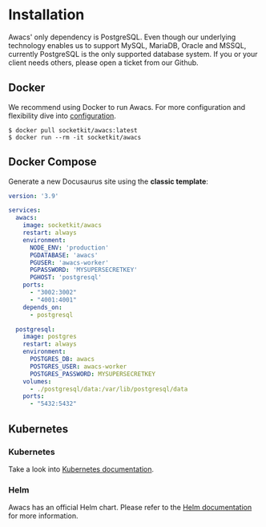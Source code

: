 # Installation

Awacs' only dependency is PostgreSQL. Even though our underlying technology enables us to support MySQL, MariaDB, Oracle and MSSQL, currently PostgreSQL is the only supported database system. If you or your client needs others, please open a ticket from our Github.

## Docker

We recommend using Docker to run Awacs. For more configuration and flexibility dive into [configuration](/getting-started/configuration).

```shell
$ docker pull socketkit/awacs:latest
$ docker run --rm -it socketkit/awacs
```

## Docker Compose

Generate a new Docusaurus site using the **classic template**:

```yaml title="docker-compose.yaml"
version: '3.9'

services:
  awacs:
    image: socketkit/awacs
    restart: always
    environment:
      NODE_ENV: 'production'
      PGDATABASE: 'awacs'
      PGUSER: 'awacs-worker'
      PGPASSWORD: 'MYSUPERSECRETKEY'
      PGHOST: 'postgresql'
    ports:
      - "3002:3002"
      - "4001:4001"
    depends_on:
      - postgresql

  postgresql:
    image: postgres
    restart: always
    environment:
      POSTGRES_DB: awacs
      POSTGRES_USER: awacs-worker
      POSTGRES_PASSWORD: MYSUPERSECRETKEY
    volumes:
      - ./postgresql/data:/var/lib/postgresql/data
    ports:
      - "5432:5432"
```

## Kubernetes

### Kubernetes

Take a look into [Kubernetes documentation](/guides/deployment/kubernetes).

### Helm

Awacs has an official Helm chart. Please refer to the [Helm documentation](/guides/deployment/helm) for more information.
